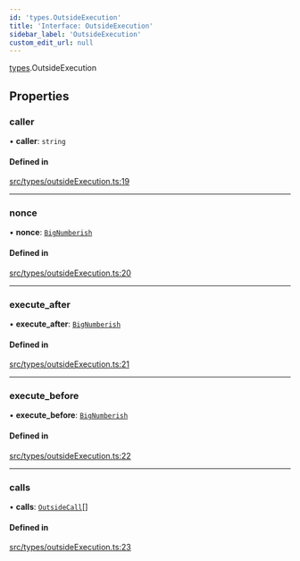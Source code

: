 ```yaml
---
id: 'types.OutsideExecution'
title: 'Interface: OutsideExecution'
sidebar_label: 'OutsideExecution'
custom_edit_url: null
---
```


[types](../namespaces/types.md).OutsideExecution

## Properties

### caller

• **caller**: `string`

#### Defined in

[src/types/outsideExecution.ts:19](https://github.com/starknet-io/starknet.js/blob/v6.23.1/src/types/outsideExecution.ts#L19)

---

### nonce

• **nonce**: [`BigNumberish`](../namespaces/types.md#bignumberish)

#### Defined in

[src/types/outsideExecution.ts:20](https://github.com/starknet-io/starknet.js/blob/v6.23.1/src/types/outsideExecution.ts#L20)

---

### execute_after

• **execute_after**: [`BigNumberish`](../namespaces/types.md#bignumberish)

#### Defined in

[src/types/outsideExecution.ts:21](https://github.com/starknet-io/starknet.js/blob/v6.23.1/src/types/outsideExecution.ts#L21)

---

### execute_before

• **execute_before**: [`BigNumberish`](../namespaces/types.md#bignumberish)

#### Defined in

[src/types/outsideExecution.ts:22](https://github.com/starknet-io/starknet.js/blob/v6.23.1/src/types/outsideExecution.ts#L22)

---

### calls

• **calls**: [`OutsideCall`](types.OutsideCall.md)[]

#### Defined in

[src/types/outsideExecution.ts:23](https://github.com/starknet-io/starknet.js/blob/v6.23.1/src/types/outsideExecution.ts#L23)
